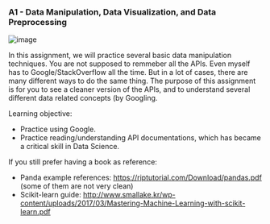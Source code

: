 
### A1 - Data Manipulation, Data Visualization, and Data Preprocessing

![image](https://user-images.githubusercontent.com/8474647/105572271-21ab1c80-5d24-11eb-9088-ce16aff15eac.png)


In this assignment, we will practice several basic data manipulation techniques. 
You are not supposed to remmeber all the APIs. Even myself has to Google/StackOverflow all the time.
But in a lot of cases, there are many different ways to do the same thing. 
The purpose of this assignment is for you to see a cleaner version of the APIs, and to understand several different data related concepts (by Googling.

Learning objective:
- Practice using Google.
- Practice reading/understanding API documentations, which has became a critical skill in Data Science. 

If you still prefer having a book as reference:
- Panda example references: https://riptutorial.com/Download/pandas.pdf (some of them are not very clean)
- Scikit-learn guide: http://www.smallake.kr/wp-content/uploads/2017/03/Mastering-Machine-Learning-with-scikit-learn.pdf

####




